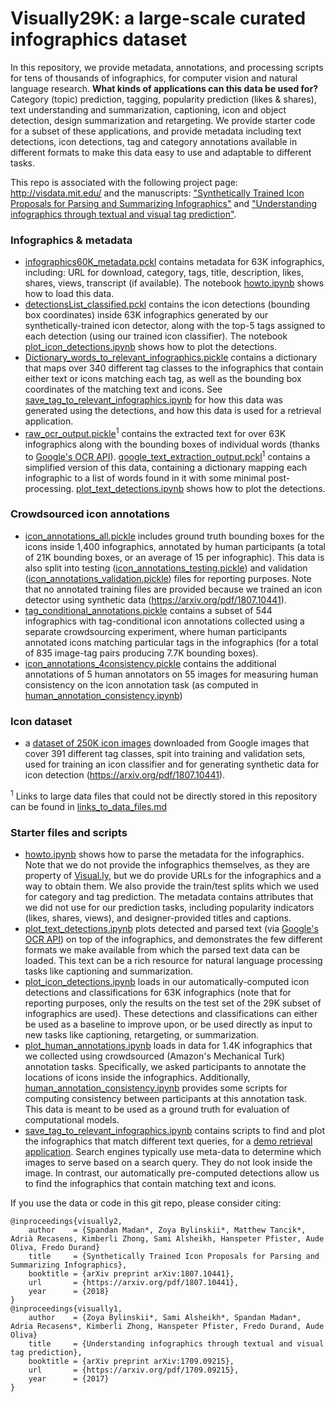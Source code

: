 # Visually29K: a large-scale curated infographics dataset

In this repository, we provide metadata, annotations, and processing scripts for tens of thousands of infographics, for computer vision and natural language research. **What kinds of applications can this data be used for?** Category (topic) prediction, tagging, popularity prediction (likes & shares), text understanding and summarization, captioning, icon and object detection, design summarization and retargeting. We provide starter code for a subset of these applications, and provide metadata including text detections, icon detections, tag and category annotations available in different formats to make this data easy to use and adaptable to different tasks.

This repo is associated with the following project page: http://visdata.mit.edu/ and the manuscripts: ["Synthetically Trained Icon Proposals for Parsing and Summarizing Infographics"](https://arxiv.org/pdf/1807.10441) and ["Understanding infographics through textual and visual tag prediction"](https://arxiv.org/pdf/1709.09215).

### Infographics & metadata ###

* [infographics60K_metadata.pckl](https://github.com/diviz-mit/visuallydata/blob/master/infographics60K_metadata.pckl) contains metadata for 63K infographics, including: URL for download, category, tags, title, description, likes, shares, views, transcript (if available). The notebook [howto.ipynb](https://github.com/cvzoya/visuallydata/blob/master/howto.ipynb) shows how to load this data.
* [detectionsList_classified.pckl](https://github.com/diviz-mit/visuallydata/blob/master/detectionsList_classified.pckl) contains the icon detections (bounding box coordinates) inside 63K infographics generated by our synthetically-trained icon detector, along with the top-5 tags assigned to each detection (using our trained icon classifier). The notebook [plot_icon_detections.ipynb](https://github.com/diviz-mit/visuallydata/blob/master/plot_icon_detections.ipynb) shows how to plot the detections.
* [Dictionary_words_to_relevant_infographics.pickle](https://github.com/diviz-mit/visuallydata/blob/master/Dictionary_words_to_relevant_infographics.pickle) contains a dictionary that maps over 340 different tag classes to the infographics that contain either text or icons matching each tag, as well as the bounding box coordinates of the matching text and icons. See [save_tag_to_relevant_infographics.ipynb](https://github.com/diviz-mit/visuallydata/blob/master/save_tag_to_relevant_infographics.ipynb) for how this data was generated using the detections, and how this data is used for a retrieval application.
* [raw_ocr_output.pickle](https://www.dropbox.com/s/49wwv7xuqr43m9k/raw_ocr_output.pickle?dl=0)<sup>1</sup> contains the extracted text for over 63K infographics along with the bounding boxes of individual words (thanks to [Google's OCR API](https://cloud.google.com/vision/)). [google_text_extraction_output.pckl](https://www.dropbox.com/s/emi1dar3yryytfc/google_text_extraction_output.pckl?dl=0)<sup>1</sup> contains a simplified version of this data, containing a dictionary mapping each infographic to a list of words found in it with some minimal post-processing. [plot_text_detections.ipynb](https://github.com/diviz-mit/visuallydata/blob/master/plot_text_detections.ipynb) shows how to plot the detections.

### Crowdsourced icon annotations ###

* [icon_annotations_all.pickle](https://github.com/diviz-mit/visuallydata/blob/master/icon_annotations_all.pickle) includes ground truth bounding boxes for the icons inside 1,400 infographics, annotated by human participants (a total of 21K bounding boxes, or an average of 15 per infographic). This data is also split into testing ([icon_annotations_testing.pickle](https://github.com/diviz-mit/visuallydata/blob/master/icon_annotations_testing.pickle)) and validation ([icon_annotations_validation.pickle](https://github.com/diviz-mit/visuallydata/blob/master/icon_annotations_validation.pickle)) files for reporting purposes. Note that no annotated training files are provided because we trained an icon detector using synthetic data (https://arxiv.org/pdf/1807.10441). 
* [tag_conditional_annotations.pickle](https://github.com/diviz-mit/visuallydata/blob/master/tag_conditional_annotations.pickle) contains a subset of 544 infographics with tag-conditional icon annotations collected using a separate crowdsourcing experiment, where human participants annotated icons matching particular tags in the infographics (for a total of 835 image-tag pairs producing 7.7K bounding boxes).
* [icon_annotations_4consistency.pickle](https://github.com/diviz-mit/visuallydata/blob/master/icon_annotations_4consistency.pickle) contains the additional annotations of 5 human annotators on 55 images for measuring human consistency on the icon annotation task (as computed in [human_annotation_consistency.ipynb](https://github.com/diviz-mit/visuallydata/blob/master/human_annotation_consistency.ipynb))

### Icon dataset ###

* a [dataset of 250K icon images](https://github.com/diviz-mit/visuallydata/blob/master/links_to_data_files.md) downloaded from Google images that cover 391 different tag classes, spit into training and validation sets, used for training an icon classifier and for generating synthetic data for icon detection (https://arxiv.org/pdf/1807.10441).

<sup>1</sup> Links to large data files that could not be directly stored in this repository can be found in [links_to_data_files.md](links_to_data_files.md)

### Starter files and scripts ###

* [howto.ipynb](https://github.com/cvzoya/visuallydata/blob/master/howto.ipynb) shows how to parse the metadata for the infographics. Note that we do not provide the infographics themselves, as they are property of [Visual.ly](https://visual.ly/view), but we do provide URLs for the infographics and a way to obtain them. We also provide the train/test splits which we used for category and tag prediction. The metadata contains attributes that we did not use for our prediction tasks, including popularity indicators (likes, shares, views), and designer-provided titles and captions. 
* [plot_text_detections.ipynb](https://github.com/diviz-mit/visuallydata/blob/master/plot_text_detections.ipynb) plots detected and parsed text (via [Google's OCR API](https://cloud.google.com/vision/)) on top of the infographics, and demonstrates the few different formats we make available from which the parsed text data can be loaded. This text can be a rich resource for natural language processing tasks like captioning and summarization.
* [plot_icon_detections.ipynb](https://github.com/diviz-mit/visuallydata/blob/master/plot_icon_detections.ipynb) loads in our automatically-computed icon detections and classifications for 63K infographics (note that for reporting purposes, only the results on the test set of the 29K subset of infographics are used). These detections and classifications can either be used as a baseline to improve upon, or be used directly as input to new tasks like captioning, retargeting, or summarization.
* [plot_human_annotations.ipynb](https://github.com/diviz-mit/visuallydata/blob/master/plot_human_annotations.ipynb) loads in data for 1.4K infographics that we collected using crowdsourced (Amazon's Mechanical Turk) annotation tasks. Specifically, we asked participants to annotate the locations of icons inside the infographics. Additionally, [human_annotation_consistency.ipynb](https://github.com/diviz-mit/visuallydata/blob/master/human_annotation_consistency.ipynb) provides some scripts for computing consistency between participants at this annotation task. This data is meant to be used as a ground truth for evaluation of computational models.
* [save_tag_to_relevant_infographics.ipynb](https://github.com/diviz-mit/visuallydata/blob/master/save_tag_to_relevant_infographics.ipynb) contains scripts to find and plot the infographics that match different text queries, for a [demo retrieval application](http://visdata.mit.edu/explore.html). Search engines typically use meta-data to determine which images to serve based on a search query. They do not look inside the image. In contrast, our automatically pre-computed detections allow us to find the infographics that contain matching text and icons.

If you use the data or code in this git repo, please consider citing:
``` 
@inproceedings{visually2,
    author    = {Spandan Madan*, Zoya Bylinskii*, Matthew Tancik*, Adrià Recasens, Kimberli Zhong, Sami Alsheikh, Hanspeter Pfister, Aude Oliva, Fredo Durand}
    title     = {Synthetically Trained Icon Proposals for Parsing and Summarizing Infographics},
    booktitle = {arXiv preprint arXiv:1807.10441},
    url       = {https://arxiv.org/pdf/1807.10441},
    year      = {2018}
}
@inproceedings{visually1,
    author    = {Zoya Bylinskii*, Sami Alsheikh*, Spandan Madan*, Adria Recasens*, Kimberli Zhong, Hanspeter Pfister, Fredo Durand, Aude Oliva}
    title     = {Understanding infographics through textual and visual tag prediction},
    booktitle = {arXiv preprint arXiv:1709.09215},
    url       = {https://arxiv.org/pdf/1709.09215},
    year      = {2017}
}
```


